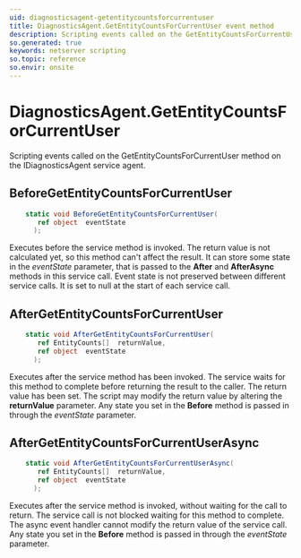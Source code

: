 ```yaml
---
uid: diagnosticsagent-getentitycountsforcurrentuser
title: DiagnosticsAgent.GetEntityCountsForCurrentUser event method
description: Scripting events called on the GetEntityCountsForCurrentUser method on the DiagnosticsAgent service agent.
so.generated: true
keywords: netserver scripting
so.topic: reference
so.envir: onsite
---
```

# DiagnosticsAgent.GetEntityCountsForCurrentUser

Scripting events called on the <see cref='M:IDiagnosticsAgent.GetEntityCountsForCurrentUser'>GetEntityCountsForCurrentUser</see> method on the <see cref='IDiagnosticsAgent'>IDiagnosticsAgent</see>  service agent.

## BeforeGetEntityCountsForCurrentUser
```cs
    static void BeforeGetEntityCountsForCurrentUser(
       ref object  eventState
      );
```
Executes before the service method is invoked.
The return value is not calculated yet, so this method can't affect the result.
It can store some state in the *eventState* parameter, that is passed to the **After** and **AfterAsync** methods in this service call.
Event state is not preserved between different service calls. It is set to null at the start of each service call.
## AfterGetEntityCountsForCurrentUser
```cs
    static void AfterGetEntityCountsForCurrentUser(
       ref EntityCounts[]  returnValue,
       ref object  eventState
      );
```
Executes after the service method has been invoked. The service waits for this method to complete before returning the result to the caller.
The return value has been set. The script may modify the return value by altering the **returnValue** parameter.
Any state you set in the **Before** method is passed in through the *eventState* parameter.
## AfterGetEntityCountsForCurrentUserAsync
```cs
    static void AfterGetEntityCountsForCurrentUserAsync(
       ref EntityCounts[]  returnValue,
       ref object  eventState
      );
```
Executes after the service method is invoked, without waiting for the call to return.
The service call is not blocked waiting for this method to complete.
The async event handler cannot modify the return value of the service call.
Any state you set in the **Before** method is passed in through the *eventState* parameter.

